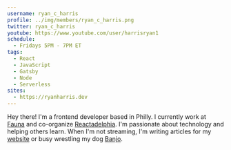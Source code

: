 ```yaml
---
username: ryan_c_harris
profile: ../img/members/ryan_c_harris.png
twitter: ryan_c_harris
youtube: https://www.youtube.com/user/harrisryan1
schedule:
  - Fridays 5PM - 7PM ET
tags:
  - React
  - JavaScript
  - Gatsby
  - Node
  - Serverless
sites:
  - https://ryanharris.dev
---
```


Hey there! I'm a frontend developer based in Philly. I currently work at [Fauna](https://fauna.com/) and co-organize [Reactadelphia](https://www.meetup.com/Reactadelphia/). I'm passionate about technology and helping others learn. When I'm not streaming, I'm writing articles for my [website](https://ryanharris.dev) or busy wrestling my dog [Banjo](https://www.instagram.com/brewerytownbanjo/).
